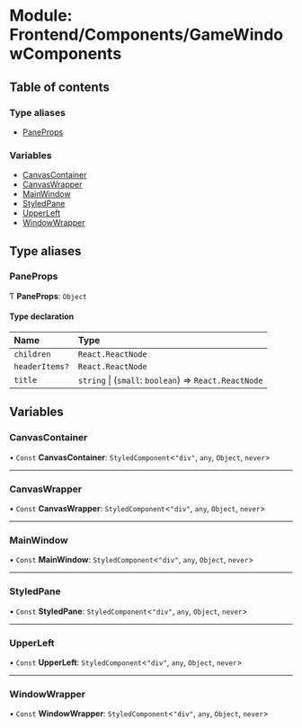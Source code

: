 # Module: Frontend/Components/GameWindowComponents

## Table of contents

### Type aliases

- [PaneProps](Frontend_Components_GameWindowComponents.md#paneprops)

### Variables

- [CanvasContainer](Frontend_Components_GameWindowComponents.md#canvascontainer)
- [CanvasWrapper](Frontend_Components_GameWindowComponents.md#canvaswrapper)
- [MainWindow](Frontend_Components_GameWindowComponents.md#mainwindow)
- [StyledPane](Frontend_Components_GameWindowComponents.md#styledpane)
- [UpperLeft](Frontend_Components_GameWindowComponents.md#upperleft)
- [WindowWrapper](Frontend_Components_GameWindowComponents.md#windowwrapper)

## Type aliases

### PaneProps

Ƭ **PaneProps**: `Object`

#### Type declaration

| Name           | Type                                                  |
| :------------- | :---------------------------------------------------- |
| `children`     | `React.ReactNode`                                     |
| `headerItems?` | `React.ReactNode`                                     |
| `title`        | `string` \| (`small`: `boolean`) => `React.ReactNode` |

## Variables

### CanvasContainer

• `Const` **CanvasContainer**: `StyledComponent`<`"div"`, `any`, `Object`, `never`\>

---

### CanvasWrapper

• `Const` **CanvasWrapper**: `StyledComponent`<`"div"`, `any`, `Object`, `never`\>

---

### MainWindow

• `Const` **MainWindow**: `StyledComponent`<`"div"`, `any`, `Object`, `never`\>

---

### StyledPane

• `Const` **StyledPane**: `StyledComponent`<`"div"`, `any`, `Object`, `never`\>

---

### UpperLeft

• `Const` **UpperLeft**: `StyledComponent`<`"div"`, `any`, `Object`, `never`\>

---

### WindowWrapper

• `Const` **WindowWrapper**: `StyledComponent`<`"div"`, `any`, `Object`, `never`\>
